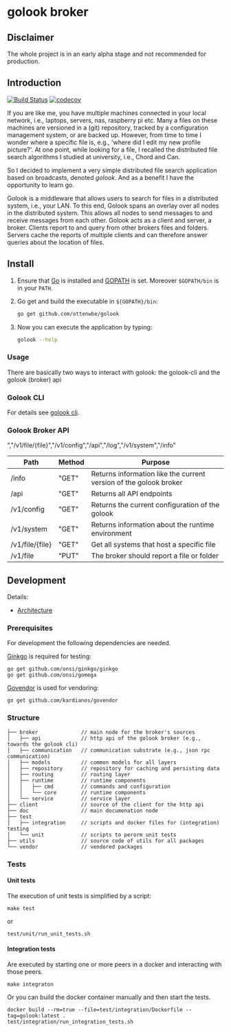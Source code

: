 # golook broker

## Disclaimer 

The whole project is in an early alpha stage and not recommended for production.

## Introduction 

[![Build Status](https://travis-ci.org/ottenwbe/golook.svg?branch=development)](https://travis-ci.org/ottenwbe/golook)
[![codecov](https://codecov.io/gh/ottenwbe/golook/branch/master/graph/badge.svg)](https://codecov.io/gh/ottenwbe/golook)


If you are like me, you have multiple machines connected in your local network, i.e., laptops, servers, nas, raspberry pi etc.
Many a files on these machines are versioned in a (git) repository, tracked by a configuration management system, or are backed up. 
However, from time to time I wonder where a specific file is, e.g., 'where did I edit my new profile picture?'.
At one point, while looking for a file, I recalled the distributed file search algorithms I studied at university, i.e., Chord and Can.

So I decided to implement a very simple distributed file search application based on broadcasts, denoted _golook_. And as a benefit I have the opportunity to learn go.

Golook is a middleware that allows users to search for files in a distributed system, i.e., your LAN.
To this end, Golook spans an overlay over all nodes in the distributed system. This allows all nodes to send messages to and receive messages from each other.
Golook acts as a client and server, a broker.
Clients report to and query from other brokers files and folders.
Servers cache the reports of multiple clients and can therefore answer queries about the location of files.
 
   

## Install ##

1. Ensure that [Go](https://golang.org/doc/install) is installed and [GOPATH](https://golang.org/doc/code.html) is set. 
Moreover `$GOPATH/bin` is in your `PATH`.

1. Go get and build the executable in `${GOPATH}/bin`:
    
    ```bash    
    go get github.com/ottenwbe/golook
    ```
1. Now you can execute the application by typing: 

    ```bash    
    golook --help
    ```

### Usage ###

There are basically two ways to interact with golook: the golook-cli and the golook (broker) api

### Golook CLI ###

For details see [golook cli](https://github.com/ottenwbe/golook-cli).

### Golook Broker API ###

","/v1/file/{file}","/v1/config","/api","/log","/v1/system","/info"

| Path  | Method  | Purpose  |   
|---|---|---|
| /info  | "GET" | Returns information like the current version of the golook broker  |   
| /api  | "GET" | Returns all API endpoints  |
| /v1/config  | "GET" | Returns the current configuration of the golook |
| /v1/system  | "GET" | Returns information about the runtime environment |
| /v1/file/{file} |  "GET" |  Get all systems that host a specific file |  
| /v1/file |  "PUT" | The broker should report a file or folder |


## Development ##

Details:
* [Architecture](doc/Architecture.md)

### Prerequisites ###

For development the following dependencies are needed. 

[Ginkgo](https://onsi.github.io/ginkgo/) is required for testing:

    go get github.com/onsi/ginkgo/ginkgo
    go get github.com/onsi/gomega
    
[Govendor](https://github.com/kardianos/govendor) is used for vendoring:    
    
    go get github.com/kardianos/govendor

### Structure ###

    ├── broker              // main node for the broker's sources 
    │   ├── api             // http api of the golook broker (e.g., towards the golook cli)
    │   ├── communication   // communication substrate (e.g., json rpc communication)
    │   ├── models          // common models for all layers
    │   ├── repository      // repository for caching and persisting data
    │   ├── routing         // routing layer
    │   ├── runtime         // runtime components
    │   │   ├── cmd         // commands and configuration
    │   │   └── core        // runtime components
    │   └── service         // service layer
    ├── client              // source of the client for the http api
    ├── doc                 // main documenation node    
    ├── test
    │   ├── integration     // scripts and docker files for (integration) testing
    │   └── unit            // scripts to perorm unit tests
    ├── utils               // source code of utils for all packages
    └── vendor              // vendored packages

### Tests ###

#### Unit tests ####

The execution of unit tests is simplified by a script:

    make test
    
or
    
    test/unit/run_unit_tests.sh
    

#### Integration tests ####

Are executed by starting one or more peers in a docker and interacting with those peers.
 
    make integraton
    
Or you can build the docker container manually and then start the tests.

    docker build --rm=true --file=test/integration/Dockerfile --tag=golook:latest .    
    test/integration/run_integration_tests.sh
